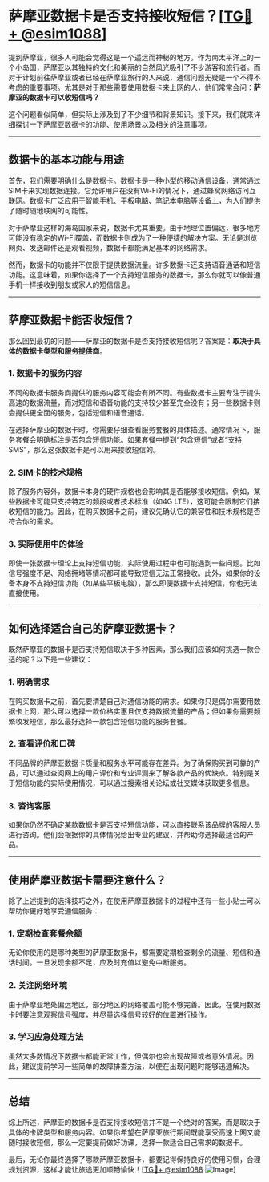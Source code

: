 # 萨摩亚数据卡是否支持接收短信？[[TG💪+ @esim1088](https://t.me/s/esim1088)]

提到萨摩亚，很多人可能会觉得这是一个遥远而神秘的地方。作为南太平洋上的一个小岛国，萨摩亚以其独特的文化和美丽的自然风光吸引了不少游客和旅行者。而对于计划前往萨摩亚或者已经在萨摩亚旅行的人来说，通信问题无疑是一个不得不考虑的重要事项。尤其是对于那些需要使用数据卡来上网的人，他们常常会问：**萨摩亚的数据卡可以收短信吗？**

这个问题看似简单，但实际上涉及到了不少细节和背景知识。接下来，我们就来详细探讨一下萨摩亚数据卡的功能、使用场景以及相关的注意事项。

---

## 数据卡的基本功能与用途

首先，我们需要明确什么是数据卡。数据卡是一种小型的移动通信设备，通常通过SIM卡来实现数据连接。它允许用户在没有Wi-Fi的情况下，通过蜂窝网络访问互联网。数据卡广泛应用于智能手机、平板电脑、笔记本电脑等设备上，为人们提供了随时随地联网的可能性。

对于萨摩亚这样的海岛国家来说，数据卡尤其重要。由于地理位置偏远，很多地方可能没有稳定的Wi-Fi覆盖，而数据卡则成为了一种便捷的解决方案。无论是浏览网页、发送邮件还是观看视频，数据卡都能满足基本的网络需求。

然而，数据卡的功能并不仅限于提供数据流量。许多数据卡还支持语音通话和短信功能。这意味着，如果你选择了一个支持短信服务的数据卡，那么你就可以像普通手机一样接收到朋友或家人的短信信息。

---

## 萨摩亚数据卡能否收短信？

那么回到最初的问题——萨摩亚的数据卡是否支持接收短信呢？答案是：**取决于具体的数据卡类型和服务提供商**。

### 1. 数据卡的服务内容

不同的数据卡服务商提供的服务内容可能会有所不同。有些数据卡主要专注于提供高速的数据流量，而对短信和语音功能的支持较少甚至完全没有；另一些数据卡则会提供更全面的服务，包括短信和语音通话。

在选择萨摩亚的数据卡时，你需要仔细查看服务套餐的具体描述。通常情况下，服务套餐会明确标注是否包含短信功能。如果套餐中提到“包含短信”或者“支持SMS”，那么这张数据卡是可以用来接收短信的。

### 2. SIM卡的技术规格

除了服务内容外，数据卡本身的硬件规格也会影响其是否能够接收短信。例如，某些数据卡可能只支持特定的频段或者技术标准（如4G LTE），这可能会限制它们接收短信的能力。因此，在购买数据卡之前，建议先确认它的兼容性和技术规格是否符合你的需求。

### 3. 实际使用中的体验

即使一张数据卡理论上支持短信功能，实际使用过程中也可能遇到一些问题。比如信号强度不足、网络拥堵等情况都可能导致短信无法正常接收。此外，如果你的设备本身不支持短信功能（如某些平板电脑），那么即便数据卡支持短信，你也无法直接使用。

---

## 如何选择适合自己的萨摩亚数据卡？

既然萨摩亚的数据卡是否支持短信取决于多种因素，那么我们应该如何挑选一款合适的呢？以下是一些建议：

### 1. 明确需求

在购买数据卡之前，首先要清楚自己对通信功能的需求。如果你只是偶尔需要用数据卡上网，那么可以选择一款价格实惠且仅支持数据流量的产品；但如果你需要频繁收发短信，那么最好选择一款包含短信功能的服务套餐。

### 2. 查看评价和口碑

不同品牌的萨摩亚数据卡质量和服务水平可能存在差异。为了确保购买到可靠的产品，可以通过查阅网上的用户评价和专业评测来了解各款产品的优缺点。特别是关于短信功能的实际使用情况，可以通过搜索相关论坛或社交媒体获取更多信息。

### 3. 咨询客服

如果你仍然不确定某款数据卡是否支持短信功能，可以直接联系该品牌的客服人员进行咨询。他们会根据你的具体情况给出专业的建议，并帮助你选择最适合的产品。

---

## 使用萨摩亚数据卡需要注意什么？

除了上述提到的选择技巧之外，在使用萨摩亚数据卡的过程中还有一些小贴士可以帮助你更好地享受通信服务：

### 1. 定期检查套餐余额

无论你使用的是哪种类型的萨摩亚数据卡，都需要定期检查剩余的流量、短信和通话时间。一旦发现余额不足，应及时充值以避免中断服务。

### 2. 关注网络环境

由于萨摩亚地处偏远地区，部分地区的网络覆盖可能不够完善。因此，在使用数据卡时要注意观察信号强度，并尽量选择信号较好的位置进行操作。

### 3. 学习应急处理方法

虽然大多数情况下数据卡都能正常工作，但偶尔也会出现故障或者意外情况。因此，建议提前学习一些简单的故障排查方法，以便在出现问题时能够迅速解决。

---

## 总结

综上所述，萨摩亚的数据卡是否支持接收短信并不是一个绝对的答案，而是取决于具体的卡牌类型和服务内容。如果你希望在萨摩亚旅行期间既能享受高速上网又能随时接收短信，那么一定要提前做好功课，选择一款适合自己需求的数据卡。

最后，无论你最终选择了哪款萨摩亚数据卡，都要记得保持良好的使用习惯，合理规划资源，这样才能让旅途更加顺畅愉快！[[TG💪+ @esim1088](https://t.me/s/esim1088) ![Image](https://i.postimg.cc/4NQfJmqS/Snipaste-2025-05-13-00-14-12.png)]